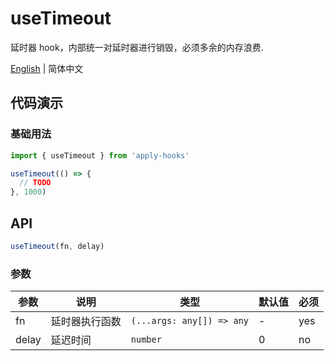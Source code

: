 # useTimeout

延时器 hook，内部统一对延时器进行销毁，必须多余的内存浪费.

[English](https://github.com/a572251465/w-hooks/blob/main/packages/src/useTimeout/index.en-US.md) | 简体中文

## 代码演示

### 基础用法

```js
import { useTimeout } from 'apply-hooks'

useTimeout(() => {
  // TODO
}, 1000)
```

## API

```typescript
useTimeout(fn, delay)
```

### 参数

| 参数  | 说明           | 类型                      | 默认值 | 必须 |
| ----- | -------------- | ------------------------- | ------ | ---- |
| fn    | 延时器执行函数 | `(...args: any[]) => any` | -      | yes  |
| delay | 延迟时间       | `number`                  | 0      | no   |
